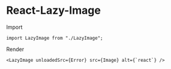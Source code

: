 # React-Lazy-Image

Import

```
import LazyImage from "./LazyImage";
```

Render

```
<LazyImage unloadedSrc={Error} src={Image} alt={`react`} />
```
